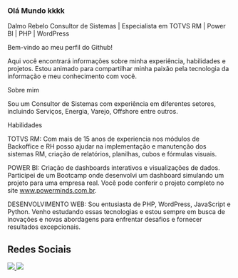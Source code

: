 ### Olá Mundo kkkk

Dalmo Rebelo
Consultor de Sistemas | Especialista em TOTVS RM | Power BI | PHP | WordPress

Bem-vindo ao meu perfil do Github!

Aqui você encontrará informações sobre minha experiência, habilidades e projetos. Estou animado para compartilhar minha paixão pela tecnologia da informação e meu conhecimento com você.

Sobre mim

Sou um Consultor de Sistemas com experiência em diferentes setores, incluindo Serviços, Energia, Varejo, Offshore entre outros. 

Habilidades

TOTVS RM: Com mais de 15 anos de experiencia nos módulos de Backoffice e RH posso ajudar na implementação e manutenção dos sistemas RM, criação de relatórios, planilhas, cubos e fórmulas visuais.

POWER BI: Criação de dashboards interativos e visualizações de dados. Participei de um Bootcamp onde desenvolvi um dashboard simulando um projeto para uma empresa real. 
Você pode conferir o projeto completo no site www.powerminds.com.br.

DESENVOLVIMENTO WEB: Sou entusiasta de PHP, WordPress, JavaScript e Python. Venho estudando essas tecnologias e estou sempre em busca de inovações e novas abordagens para enfrentar desafios e fornecer resultados excepcionais.


## Redes Sociais
<div> 
  <a href="https://www.linkedin.com/in/dalmorebelo" target="_blank">
    <img src="https://img.shields.io/badge/-LinkedIn-%230077B5?style=for-the-badge&logo=linkedin&logoColor=white" target="_blank">
  </a>
  <a href="https://www.instagram.com/dalmorebelo/" target="_blank">
    <img src="https://img.shields.io/badge/-Instagram-%23E4405F?style=for-the-badge&logo=instagram&logoColor=white" target="_blank">
  </a>
</div>
